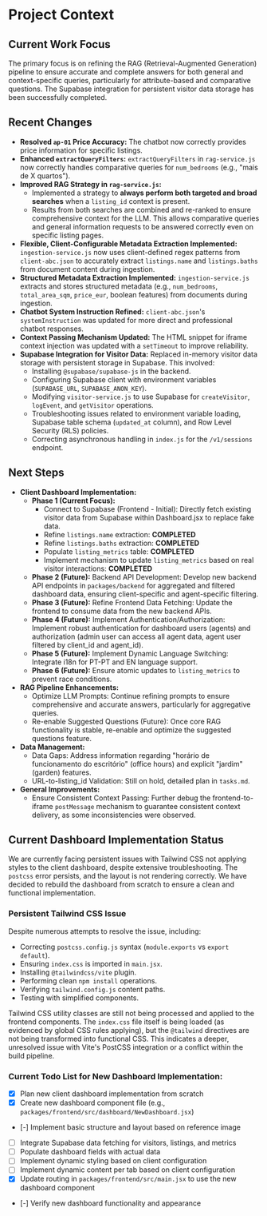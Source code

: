 # Project Context

## Current Work Focus
The primary focus is on refining the RAG (Retrieval-Augmented Generation) pipeline to ensure accurate and complete answers for both general and context-specific queries, particularly for attribute-based and comparative questions. The Supabase integration for persistent visitor data storage has been successfully completed.

## Recent Changes
- **Resolved `ap-01` Price Accuracy:** The chatbot now correctly provides price information for specific listings.
- **Enhanced `extractQueryFilters`:** `extractQueryFilters` in `rag-service.js` now correctly handles comparative queries for `num_bedrooms` (e.g., "mais de X quartos").
- **Improved RAG Strategy in `rag-service.js`:**
    - Implemented a strategy to **always perform both targeted and broad searches** when a `listing_id` context is present.
    - Results from both searches are combined and re-ranked to ensure comprehensive context for the LLM. This allows comparative queries and general information requests to be answered correctly even on specific listing pages.
- **Flexible, Client-Configurable Metadata Extraction Implemented:** `ingestion-service.js` now uses client-defined regex patterns from `client-abc.json` to accurately extract `listings.name` and `listings.baths` from document content during ingestion.
- **Structured Metadata Extraction Implemented:** `ingestion-service.js` extracts and stores structured metadata (e.g., `num_bedrooms`, `total_area_sqm`, `price_eur`, boolean features) from documents during ingestion.
- **Chatbot System Instruction Refined:** `client-abc.json`'s `systemInstruction` was updated for more direct and professional chatbot responses.
- **Context Passing Mechanism Updated:** The HTML snippet for iframe context injection was updated with a `setTimeout` to improve reliability.
- **Supabase Integration for Visitor Data:** Replaced in-memory visitor data storage with persistent storage in Supabase. This involved:
    - Installing `@supabase/supabase-js` in the backend.
    - Configuring Supabase client with environment variables (`SUPABASE_URL`, `SUPABASE_ANON_KEY`).
    - Modifying `visitor-service.js` to use Supabase for `createVisitor`, `logEvent`, and `getVisitor` operations.
    - Troubleshooting issues related to environment variable loading, Supabase table schema (`updated_at` column), and Row Level Security (RLS) policies.
    - Correcting asynchronous handling in `index.js` for the `/v1/sessions` endpoint.

## Next Steps
- **Client Dashboard Implementation:**
    - **Phase 1 (Current Focus):**
        - Connect to Supabase (Frontend - Initial): Directly fetch existing visitor data from Supabase within Dashboard.jsx to replace fake data.
        - Refine `listings.name` extraction: **COMPLETED**
        - Refine `listings.baths` extraction: **COMPLETED**
        - Populate `listing_metrics` table: **COMPLETED**
        - Implement mechanism to update `listing_metrics` based on real visitor interactions: **COMPLETED**
    - **Phase 2 (Future):** Backend API Development: Develop new backend API endpoints in `packages/backend` for aggregated and filtered dashboard data, ensuring client-specific and agent-specific filtering.
    - **Phase 3 (Future):** Refine Frontend Data Fetching: Update the frontend to consume data from the new backend APIs.
    - **Phase 4 (Future):** Implement Authentication/Authorization: Implement robust authentication for dashboard users (agents) and authorization (admin user can access all agent data, agent user filtered by client_id and agent_id).
    - **Phase 5 (Future):** Implement Dynamic Language Switching: Integrate i18n for PT-PT and EN language support.
    - **Phase 6 (Future):** Ensure atomic updates to `listing_metrics` to prevent race conditions.
- **RAG Pipeline Enhancements:**
    - Optimize LLM Prompts: Continue refining prompts to ensure comprehensive and accurate answers, particularly for aggregative queries.
    - Re-enable Suggested Questions (Future): Once core RAG functionality is stable, re-enable and optimize the suggested questions feature.
- **Data Management:**
    - Data Gaps: Address information regarding "horário de funcionamento do escritório" (office hours) and explicit "jardim" (garden) features.
    - URL-to-listing_id Validation: Still on hold, detailed plan in `tasks.md`.
- **General Improvements:**
    - Ensure Consistent Context Passing: Further debug the frontend-to-iframe `postMessage` mechanism to guarantee consistent context delivery, as some inconsistencies were observed.

## Current Dashboard Implementation Status
We are currently facing persistent issues with Tailwind CSS not applying styles to the client dashboard, despite extensive troubleshooting. The `postcss` error persists, and the layout is not rendering correctly. We have decided to rebuild the dashboard from scratch to ensure a clean and functional implementation.

### Persistent Tailwind CSS Issue
Despite numerous attempts to resolve the issue, including:
- Correcting `postcss.config.js` syntax (`module.exports` vs `export default`).
- Ensuring `index.css` is imported in `main.jsx`.
- Installing `@tailwindcss/vite` plugin.
- Performing clean `npm install` operations.
- Verifying `tailwind.config.js` content paths.
- Testing with simplified components.

Tailwind CSS utility classes are still not being processed and applied to the frontend components. The `index.css` file itself is being loaded (as evidenced by global CSS rules applying), but the `@tailwind` directives are not being transformed into functional CSS. This indicates a deeper, unresolved issue with Vite's PostCSS integration or a conflict within the build pipeline.

### Current Todo List for New Dashboard Implementation:
- [x] Plan new client dashboard implementation from scratch
- [x] Create new dashboard component file (e.g., `packages/frontend/src/dashboard/NewDashboard.jsx`)
- [-] Implement basic structure and layout based on reference image
- [ ] Integrate Supabase data fetching for visitors, listings, and metrics
- [ ] Populate dashboard fields with actual data
- [ ] Implement dynamic styling based on client configuration
- [ ] Implement dynamic content per tab based on client configuration
- [x] Update routing in `packages/frontend/src/main.jsx` to use the new dashboard component
- [-] Verify new dashboard functionality and appearance